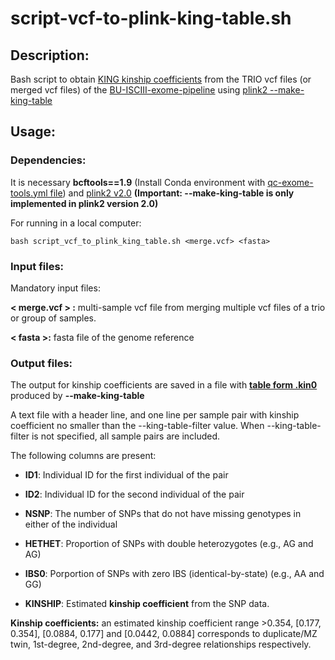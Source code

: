 # script-vcf-to-plink-king-table.sh

## Description:
Bash script to obtain [KING kinship coefficients](http://people.virginia.edu/~wc9c/KING/manual.html#WITHIN) from the TRIO vcf files (or merged vcf files) of the [BU-ISCIII-exome-pipeline](https://github.com/BU-ISCIII/exome_pipeline) using [plink2 --make-king-table](https://www.cog-genomics.org/plink/2.0/distance#make_king)



## Usage:

### Dependencies:
It is necessary **bcftools==1.9** (Install Conda environment with [qc-exome-tools.yml file](https://github.com/BU-ISCIII/qc_exome_tools/blob/develop/qc_exome_tools.yml)) and [plink2 v2.0](http://www.cog-genomics.org/plink/2.0/)  **(Important: --make-king-table is only implemented in plink2 version 2.0)** 


For running in a local computer:

```
bash script_vcf_to_plink_king_table.sh <merge.vcf> <fasta> 
```


### Input files:


Mandatory input files:

**< merge.vcf > :** multi-sample vcf file from merging multiple vcf files of a trio or group of samples.

**< fasta >:** fasta file of the genome reference

  
### Output files:

The output for kinship coefficients are saved in a file with [**table form .kin0**](https://www.cog-genomics.org/plink/2.0/formats#kin0) produced by **--make-king-table**


A text file with a header line, and one line per sample pair with kinship coefficient no smaller than the --king-table-filter value. When --king-table-filter is not specified, all sample pairs are included. 

The following columns are present:

- **ID1**: Individual ID for the first individual of the pair

- **ID2**: Individual ID for the second individual of the pair

- **NSNP**: The number of SNPs that do not have missing genotypes in either of the individual

- **HETHET**: Proportion of SNPs with double heterozygotes (e.g., AG and AG)

- **IBS0**: Porportion of SNPs with zero IBS (identical-by-state) (e.g., AA and GG)

- **KINSHIP**: Estimated **kinship coefficient** from the SNP data. 

**Kinship coefficients:** an estimated kinship coefficient range >0.354, [0.177, 0.354], [0.0884, 0.177] and [0.0442, 0.0884] corresponds to duplicate/MZ twin, 1st-degree, 2nd-degree, and 3rd-degree relationships respectively.